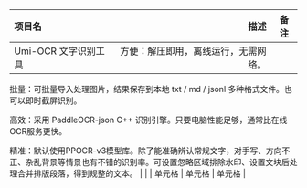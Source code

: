 | 项目名| 描述| 备注 |
| :-----| ----: | :----: |
| Umi-OCR 文字识别工具 | 方便：解压即用，离线运行，无需网络。


批量：可批量导入处理图片，结果保存到本地 txt / md / jsonl 多种格式文件。也可以即时截屏识别。


高效：采用 PaddleOCR-json C++ 识别引擎。只要电脑性能足够，通常比在线OCR服务更快。


精准：默认使用PPOCR-v3模型库。除了能准确辨认常规文字，对手写、方向不正、杂乱背景等情景也有不错的识别率。可设置忽略区域排除水印、设置文块后处理合并排版段落，得到规整的文本。
 |  |
| 单元格 | 单元格 | 单元格 |
